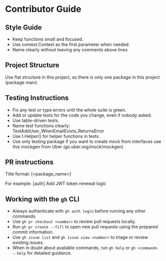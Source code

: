 # Contributor Guide

## Style Guide
- Keep functions small and focused.
- Use context.Context as the first parameter when needed.
- Name clearly without leaving any comments above lines

## Project Structure
Use flat structure in this project, so there is only one package in this project (package main)

## Testing Instructions
- Fix any test or type errors until the whole suite is green.
- Add or update tests for the code you change, even if nobody asked.
- Use table-driven tests.
- Name test functions clearly: TestAddUser_WhenEmailExists_ReturnsError
- Use t.Helper() for helper functions in tests.
- Use only testing package if you want to create mock from interfaces use this mockgen from Uber (go.uber.org/mock/mockgen)

## PR instructions
Title format: [<package_name>] <Short Description>

For example:
[auth] Add JWT token renewal logic

## Working with the `gh` CLI
- Always authenticate with `gh auth login` before running any other commands.
- Use `gh pr checkout <number>` to review pull requests locally.
- Run `gh pr create --fill` to open new pull requests using the prepared commit information.
- Use `gh issue list` and `gh issue view <number>` to triage or review existing issues.
- When in doubt about available commands, run `gh help` or `gh <command> --help` for detailed guidance.
